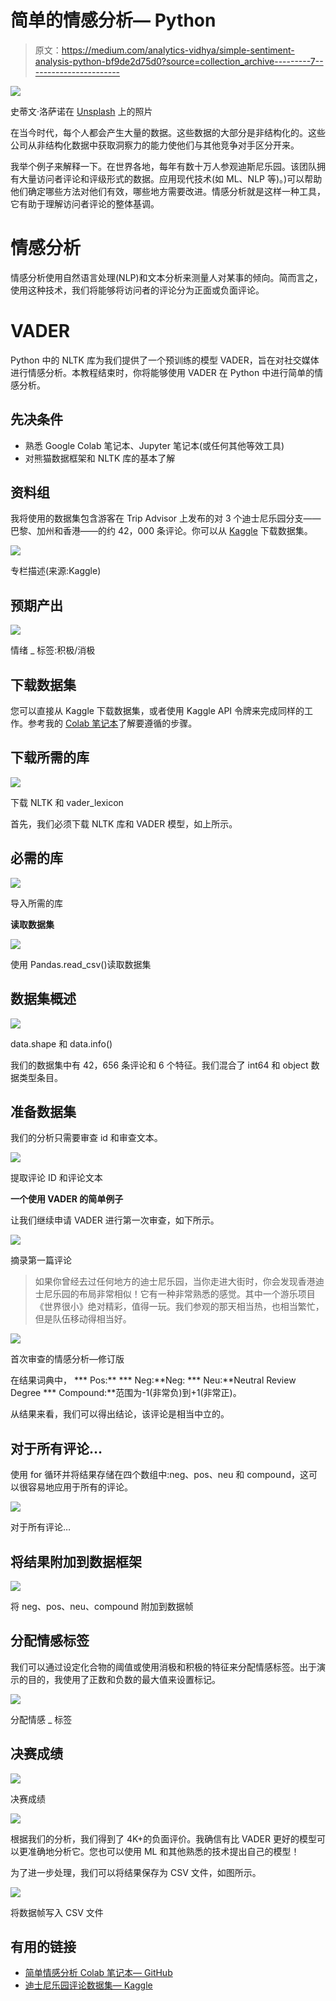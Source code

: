 # 简单的情感分析— Python

> 原文：<https://medium.com/analytics-vidhya/simple-sentiment-analysis-python-bf9de2d75d0?source=collection_archive---------7----------------------->

![](img/ad756d4e0b8b56164606834730ec8c80.png)

史蒂文·洛萨诺在 [Unsplash](https://unsplash.com?utm_source=medium&utm_medium=referral) 上的照片

在当今时代，每个人都会产生大量的数据。这些数据的大部分是非结构化的。这些公司从非结构化数据中获取洞察力的能力使他们与其他竞争对手区分开来。

我举个例子来解释一下。在世界各地，每年有数十万人参观迪斯尼乐园。该团队拥有大量访问者评论和评级形式的数据。应用现代技术(如 ML、NLP 等)。)可以帮助他们确定哪些方法对他们有效，哪些地方需要改进。情感分析就是这样一种工具，它有助于理解访问者评论的整体基调。

# 情感分析

情感分析使用自然语言处理(NLP)和文本分析来测量人对某事的倾向。简而言之，使用这种技术，我们将能够将访问者的评论分为正面或负面评论。

# VADER

Python 中的 NLTK 库为我们提供了一个预训练的模型 VADER，旨在对社交媒体进行情感分析。本教程结束时，你将能够使用 VADER 在 Python 中进行简单的情感分析。

## **先决条件**

*   熟悉 Google Colab 笔记本、Jupyter 笔记本(或任何其他等效工具)
*   对熊猫数据框架和 NLTK 库的基本了解

## 资料组

我将使用的数据集包含游客在 Trip Advisor 上发布的对 3 个迪士尼乐园分支——巴黎、加州和香港——的约 42，000 条评论。你可以从 [Kaggle](https://www.kaggle.com/arushchillar/disneyland-reviews) 下载数据集。

![](img/b49b1c57d5607e49f248fe83cf7952d3.png)

专栏描述(来源:Kaggle)

## 预期产出

![](img/ac5c649d0156d02754d193affb806645.png)

情绪 _ 标签:积极/消极

## 下载数据集

您可以直接从 Kaggle 下载数据集，或者使用 Kaggle API 令牌来完成同样的工作。参考我的 [Colab 笔记本](https://github.com/athisha-rk/mediumArticlesRelatedFiles/blob/master/Simple_Sentiment_Analysis_Python.ipynb)了解要遵循的步骤。

## 下载所需的库

![](img/66e4ba37dc66fc540169a23df32c0d79.png)

下载 NLTK 和 vader_lexicon

首先，我们必须下载 NLTK 库和 VADER 模型，如上所示。

## 必需的库

![](img/564b85ea3087c7cdcffbb449eb77922f.png)

导入所需的库

**读取数据集**

![](img/7463d9138597b2e50c9ed77f468e6d27.png)

使用 Pandas.read_csv()读取数据集

## 数据集概述

![](img/f6aea2c372c4d09e6d5eef6c20e4040f.png)

data.shape 和 data.info()

我们的数据集中有 42，656 条评论和 6 个特征。我们混合了 int64 和 object 数据类型条目。

## 准备数据集

我们的分析只需要审查 id 和审查文本。

![](img/5cf634e6598150bd562ffb84cadc1ee7.png)

提取评论 ID 和评论文本

**一个使用 VADER 的简单例子**

让我们继续申请 VADER 进行第一次审查，如下所示。

![](img/02db17e643743f253abb66c0bad50334.png)

摘录第一篇评论

> 如果你曾经去过任何地方的迪士尼乐园，当你走进大街时，你会发现香港迪士尼乐园的布局非常相似！它有一种非常熟悉的感觉。其中一个游乐项目《世界很小》绝对精彩，值得一玩。我们参观的那天相当热，也相当繁忙，但是队伍移动得相当好。

![](img/ba4ad6d20154b439b5a71c034fd17584.png)

首次审查的情感分析—修订版

在结果词典中，
*** Pos:**
*** Neg:**Neg:
*** Neu:**Neutral Review Degree
*** Compound:**范围为-1(非常负)到+1(非常正)。

从结果来看，我们可以得出结论，该评论是相当中立的。

## **对于所有评论…**

使用 for 循环并将结果存储在四个数组中:neg、pos、neu 和 compound，这可以很容易地应用于所有的评论。

![](img/9c2232dde6d7d0b445c579d39485c9ce.png)

对于所有评论…

## 将结果附加到数据框架

![](img/68d288bb1232c35f753884fd70fb064f.png)

将 neg、pos、neu、compound 附加到数据帧

## 分配情感标签

我们可以通过设定化合物的阈值或使用消极和积极的特征来分配情感标签。出于演示的目的，我使用了正数和负数的最大值来设置标记。

![](img/3da8886bbf1b9cbef2590dfb29101a51.png)

分配情感 _ 标签

## 决赛成绩

![](img/b2fe869cbdad1562db596748d0627b87.png)

决赛成绩

![](img/2749aac69f89fdec658b315d2d126680.png)

根据我们的分析，我们得到了 4K+的负面评价。我确信有比 VADER 更好的模型可以更准确地分析它。您也可以使用 ML 和其他熟悉的技术提出自己的模型！

为了进一步处理，我们可以将结果保存为 CSV 文件，如图所示。

![](img/2f6eff5486a2eea5c65fd9b3a5468264.png)

将数据帧写入 CSV 文件

## 有用的链接

*   [简单情感分析 Colab 笔记本— GitHub](https://github.com/athisha-rk/mediumArticlesRelatedFiles/blob/master/Simple_Sentiment_Analysis_Python.ipynb)
*   [迪士尼乐园评论数据集— Kaggle](https://www.kaggle.com/arushchillar/disneyland-reviews)